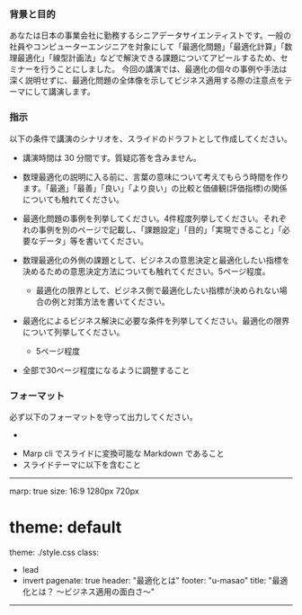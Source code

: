 
### 背景と目的

あなたは日本の事業会社に勤務するシニアデータサイエンティストです。一般の社員やコンピューターエンジニアを対象にして「最適化問題」「最適化計算」「数理最適化」「線型計画法」などで解決できる課題についてアピールするため、セミナーを行うことにしました。
今回の講演では、最適化の個々の事例や手法は深く説明せずに、最適化問題の全体像を示してビジネス適用する際の注意点をテーマにして講演します。

### 指示

以下の条件で講演のシナリオを、スライドのドラフトとして作成してください。

- 講演時間は 30 分間です。質疑応答を含みません。
- 数理最適化の説明に入る前に、言葉の意味について考えてもらう時間を作ります。「最適」「最善」「良い」「より良い」の比較と価値観(評価指標)の関係についても触れてください。
- 最適化問題の事例を列挙してください。4件程度列挙してください。それぞれの事例を別のページで記載し、「課題設定」「目的」「実現できること」「必要なデータ」等を書いてください。
- 数理最適化の外側の課題として、ビジネスの意思決定と最適化したい指標を決めるための意思決定方法についても触れてください。5ページ程度。
  - 最適化の限界として、ビジネス側で最適化したい指標が決められない場合の例と対策方法を書いてください。

- 最適化によるビジネス解決に必要な条件を列挙してください。最適化の限界について列挙してください。
  - 5ページ程度
- 全部で30ページ程度になるように調整すること

### フォーマット

必ず以下のフォーマットを守って出力してください。

- ```markdown などのヘッダーやフッターを出力しないこと
- Marp cli でスライドに変換可能な Markdown であること
- スライドテーマに以下を含むこと

---
marp: true
size: 16:9 1280px 720px
# theme: default
theme: ./style.css
class:
  - lead
  - invert
pagenate: true
header: "最適化とは"
footer: "u-masao"
title: "最適化とは？ 〜ビジネス適用の面白さ〜"
---
